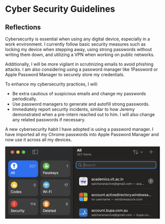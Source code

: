 # Cyber Security Guidelines

## Reflections

Cybersecurity is essential when using any digital device, especially in a work environment. I currently follow basic security measures such as locking my device when stepping away, using strong passwords without writing them down, and utilizing a VPN when working on public networks.

Additionally, I will be more vigilant in scrutinizing emails to avoid phishing attacks. I am also considering using a password manager like 1Password or Apple Password Manager to securely store my credentials.

To enhance my cybersecurity practices, I will:

- Be extra cautious of suspicious emails and change my passwords periodically.
- Use password managers to generate and autofill strong passwords.
- Immediately report security incidents, similar to how Jeremy demonstrated when a pre-intern reached out to him. I will also change any related passwords if necessary.

A new cybersecurity habit I have adopted is using a password manager. I have imported all my Chrome passwords into Apple Password Manager and now use it across all my devices.

![alt text](image-2.png)
